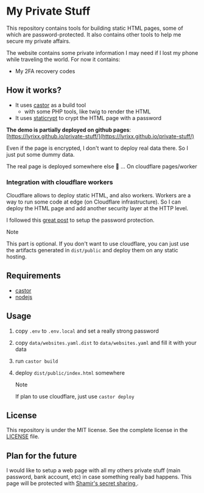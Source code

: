 # My Private Stuff

This repository contains tools for building static HTML pages, some of which are
password-protected. It also contains other tools to help me secure my private
affairs.

The website contains some private information I may need if I lost my phone
while traveling the world. For now it contains:

* My 2FA recovery codes

## How it works?

* It uses [castor](https://castor.jolicode.com/) as a build tool
  * with some PHP tools, like twig to render the HTML
* It uses [staticrypt](https://github.com/robinmoisson/staticrypt) to crypt the
  HTML page with a password

**The demo is partially deployed on github pages**:
[https://lyrixx.github.io/private-stuff/](https://lyrixx.github.io/private-stuff/)

Even if the page is encrypted, I don't want to deploy real data there. So I just
put some dummy data.

The real page is deployed somewhere else 👀 ... On cloudflare pages/worker

### Integration with cloudflare workers

Cloudflare allows to deploy static HTML, and also workers. Workers are a way to
run some code at edge (on Cloudflare infrastructure). So I can deploy the HTML
page and add another security layer at the HTTP level.

I followed this [great
post](https://dev.to/charca/password-protection-for-cloudflare-pages-8ma)  to
setup the password protection.

>[!NOTE]
> This part is optional. If you don't want to use cloudflare, you can just use
> the artifacts generated in `dist/public` and deploy them on any static
> hosting.

## Requirements

* [castor](https://castor.jolicode.com/)
* [nodejs](https://nodejs.org/)

## Usage

1. copy `.env` to `.env.local` and set a really strong password
2. copy `data/websites.yaml.dist` to `data/websites.yaml` and fill it with your
   data
3. run `castor build`
4. deploy `dist/public/index.html` somewhere

    >[!NOTE]
    > If plan to use cloudflare, just use `castor deploy`

## License

This repository is under the MIT license. See the complete license in the
[LICENSE](LICENSE) file.

## Plan for the future

I would like to setup a web page with all my others private stuff (main
password, bank account, etc) in case something really bad happens. This page
will be protected with [Shamir's secret sharing
](https://en.wikipedia.org/wiki/Shamir%27s_secret_sharing).
